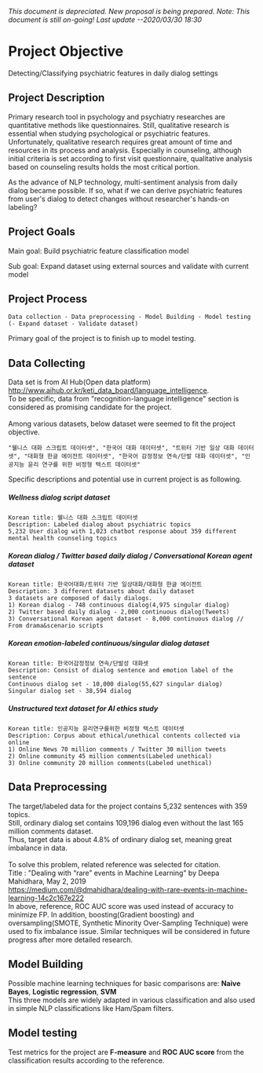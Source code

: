 *This document is depreciated. New proposal is being prepared.*
*Note: This document is still on-going! Last update --2020/03/30 18:30*

# Project Objective

Detecting/Classifying psychiatric features in daily dialog settings

## Project Description

Primary research tool in psychology and psychiatry researches are quantitative methods like questionnaires.
Still, qualitative research is essential when studying psychological or psychiatric features. Unfortunately, qualitative research requires great amount of time and resources in its process and analysis. Especially in counseling, although initial criteria is set according to first visit questionnaire, qualitative analysis based on counseling results holds the most critical portion.

As the advance of NLP technology, multi-sentiment analysis from daily dialog became possible. If so, what if we can derive psychiatric features from user's dialog to detect changes without researcher's hands-on labeling? 

## Project Goals

Main goal: Build psychiatric feature classification model

Sub goal: Expand dataset using external sources and validate with current model

## Project Process
```
Data collection - Data preprocessing - Model Building - Model testing (- Expand dataset - Validate dataset)
```
Primary goal of the project is to finish up to  model testing. 

## Data Collecting

Data set is from AI Hub(Open data platform) <http://www.aihub.or.kr/keti_data_board/language_intelligence>.<br>
To be specific, data from "recognition-language intelligence" section is considered as promising candidate for the project.<br>
<br>
Among various datasets, below dataset were seemed to fit the project objective.<br>
```
"웰니스 대화 스크립트 데이터셋", "한국어 대화 데이터셋", "트위터 기반 일상 대화 데이터셋", "대화형 한글 에이전트 데이터셋", "한국어 감정정보 연속/단발 대화 데이터셋", "인공지능 윤리 연구를 위한 비정형 텍스트 데이터셋"
```
Specific descriptions and potential use in current project is as following.

##### Wellness dialog script dataset
```
Korean title: 웰니스 대화 스크립트 데이터셋
Description: Labeled dialog about psychiatric topics
5,232 User dialog with 1,023 chatbot response about 359 different mental health counseling topics
```
##### Korean dialog / Twitter based daily dialog / Conversational Korean agent dataset
```
Korean title: 한국어대화/트위터 기반 일상대화/대화형 한글 에이전트
Description: 3 different datasets about daily dataset 
3 datasets are composed of daily dialogs.
1) Korean dialog - 748 continuous dialog(4,975 singular dialog)
2) Twitter based daily dialog - 2,000 continuous dialog(Tweets)
3) Conversational Korean agent dataset - 8,000 continuous dialog // From drama&scenario scripts
```
##### Korean emotion-labeled continuous/singular dialog dataset
```
Korean title: 한국어감정정보 연속/단발성 대화셋 
Description: Consist of dialog sentence and emotion label of the sentence
Continuous dialog set - 10,000 dialog(55,627 singular dialog)
Singular dialog set - 38,594 dialog
```
##### Unstructured text dataset for AI ethics study
```
Korean title: 인공지능 윤리연구를위한 비정형 텍스트 데이터셋
Description: Corpus about ethical/unethical contents collected via online 
1) Online News 70 million comments / Twitter 30 million tweets
2) Online community 45 million comments(Labeled unethical)
3) Online community 20 million comments(Labeled unethical)
```

## Data Preprocessing

The target/labeled data for the project contains 5,232 sentences with 359 topics.<br>
Still, ordinary dialog set contains 109,196 dialog even without the last 165 million comments dataset.<br>
Thus, target data is about 4.8% of ordinary dialog set, meaning great imbalance in data. <br>
<br>
To solve this problem, related reference was selected for citation.<br>
Title : "Dealing with “rare” events in Machine Learning" by Deepa Mahidhara, May 2, 2019<br>
<a> https://medium.com/@dmahidhara/dealing-with-rare-events-in-machine-learning-14c2c167e222 <br>
In above, reference, ROC AUC score was used instead of accuracy to minimize FP. In addition, boosting(Gradient boosting) and oversampling(SMOTE, Synthetic Minority Over-Sampling Technique) were used to fix imbalance issue. Similar techniques will be considered in future progress after more detailed research.
<br>

## Model Building

Possible machine learning techniques for basic comparisons are: **Naive Bayes**, **Logistic regression**, **SVM**<br>
This three models are widely adapted in various classification and also used in simple NLP classifications like Ham/Spam filters.<br>

## Model testing

Test metrics for the project are **F-measure** and **ROC AUC score** from the classification results according to the reference.
